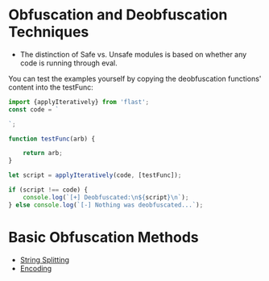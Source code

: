 # Obfuscation and Deobfuscation Techniques
* The distinction of Safe vs. Unsafe modules is based on whether any code is running through eval.

You can test the examples yourself by copying the deobfuscation functions' content into the testFunc:
```JavaScript
import {applyIteratively} from 'flast';
const code = `

`;

function testFunc(arb) {

	return arb;
}

let script = applyIteratively(code, [testFunc]);

if (script !== code) {
	console.log(`[+] Deobfuscated:\n${script}\n`);
} else console.log(`[-] Nothing was deobfuscated...`);
```

# Basic Obfuscation Methods
- [String Splitting](techniques/string-splitting.md)
- [Encoding](techniques/encoding.md)